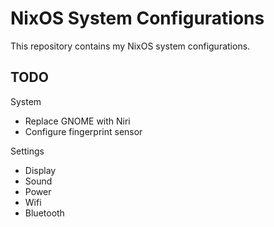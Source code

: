 # NixOS System Configurations
This repository contains my NixOS system configurations.

## TODO

System
- Replace GNOME with Niri
- Configure fingerprint sensor

Settings
- Display
- Sound
- Power
- Wifi
- Bluetooth
